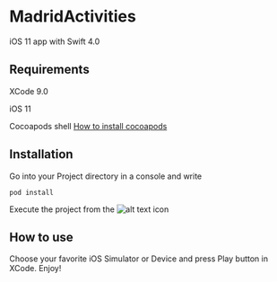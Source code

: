 # MadridActivities

iOS 11 app with Swift 4.0

## Requirements

XCode 9.0

iOS 11

Cocoapods shell [How to install cocoapods](https://cocoapods.org)


## Installation

Go into your Project directory in a console and write

`pod install`

Execute the project from the ![alt text](https://i.imgur.com/VJOD32P.png "xcworkspace") icon

## How to use

Choose your favorite iOS Simulator or Device and press Play button in XCode. Enjoy!


